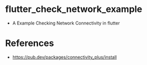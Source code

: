 # flutter_check_network_example
 - A Example Checking Network Connectivity in flutter

# References
 - https://pub.dev/packages/connectivity_plus/install

